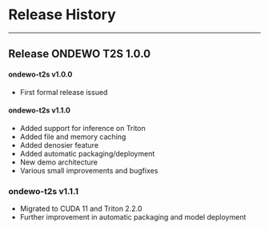 # Release History
*****************

## Release ONDEWO T2S 1.0.0
#### ondewo-t2s v1.0.0
* First formal release issued

#### ondewo-t2s v1.1.0
* Added support for inference on Triton
* Added file and memory caching
* Added denosier feature
* Added automatic packaging/deployment
* New demo architecture
* Various small improvements and bugfixes

### ondewo-t2s v1.1.1
* Migrated to CUDA 11 and Triton 2.2.0
* Further improvement in automatic packaging and model deployment
